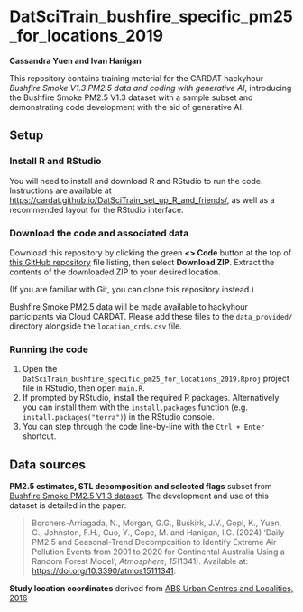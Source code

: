 DatSciTrain_bushfire_specific_pm25_for_locations_2019
==============

**Cassandra Yuen and Ivan Hanigan**

This repository contains training material for the CARDAT hackyhour *Bushfire Smoke V1.3 PM2.5 data and coding with generative AI*, introducing the Bushfire Smoke PM2.5 V1.3 dataset with a sample subset and demonstrating code development with the aid of generative AI.

## Setup

### Install R and RStudio

You will need to install and download R and RStudio to run the code. Instructions are available at https://cardat.github.io/DatSciTrain_set_up_R_and_friends/, as well as a recommended layout for the RStudio interface.

### Download the code and associated data

Download this repository by clicking the green **\<\> Code** button at the top of [this GitHub repository](https://github.com/cardat/DatSciTrain_bushfire_specific_pm25_for_locations_2019) file listing, then select **Download ZIP**. Extract the contents of the downloaded ZIP to your desired location.

(If you are familiar with Git, you can clone this repository instead.)

Bushfire Smoke PM2.5 data will be made available to hackyhour participants via Cloud CARDAT. Please add these files to the `data_provided/` directory alongside the `location_crds.csv` file.

### Running the code

1.  Open the `DatSciTrain_bushfire_specific_pm25_for_locations_2019.Rproj` project file in RStudio, then open `main.R`.
2.  If prompted by RStudio, install the required R packages. Alternatively you can install them with the `install.packages` function (e.g. `install.packages("terra")`) in the RStudio console.
3.  You can step through the code line-by-line with the `Ctrl + Enter` shortcut.

## Data sources

**PM2.5 estimates, STL decomposition and selected flags** subset from [Bushfire Smoke PM2.5 V1.3 dataset](https://doi.org/10.17605/OSF.IO/WQK4T). The development and use of this dataset is detailed in the paper:

> Borchers-Arriagada, N., Morgan, G.G., Buskirk, J.V., Gopi, K., Yuen, C., Johnston, F.H., Guo, Y., Cope, M. and Hanigan, I.C. (2024) ‘Daily PM2.5 and Seasonal-Trend Decomposition to Identify Extreme Air Pollution Events from 2001 to 2020 for Continental Australia Using a Random Forest Model’, *Atmosphere*, *15*(1341). Available at: <https://doi.org/10.3390/atmos15111341>.

**Study location coordinates** derived from [ABS Urban Centres and Localities, 2016](https://www.abs.gov.au/AUSSTATS/abs@.nsf/productsbyCatalogue/7B4A59ACBBB57DC9CA257A980013D3E9?OpenDocument)
